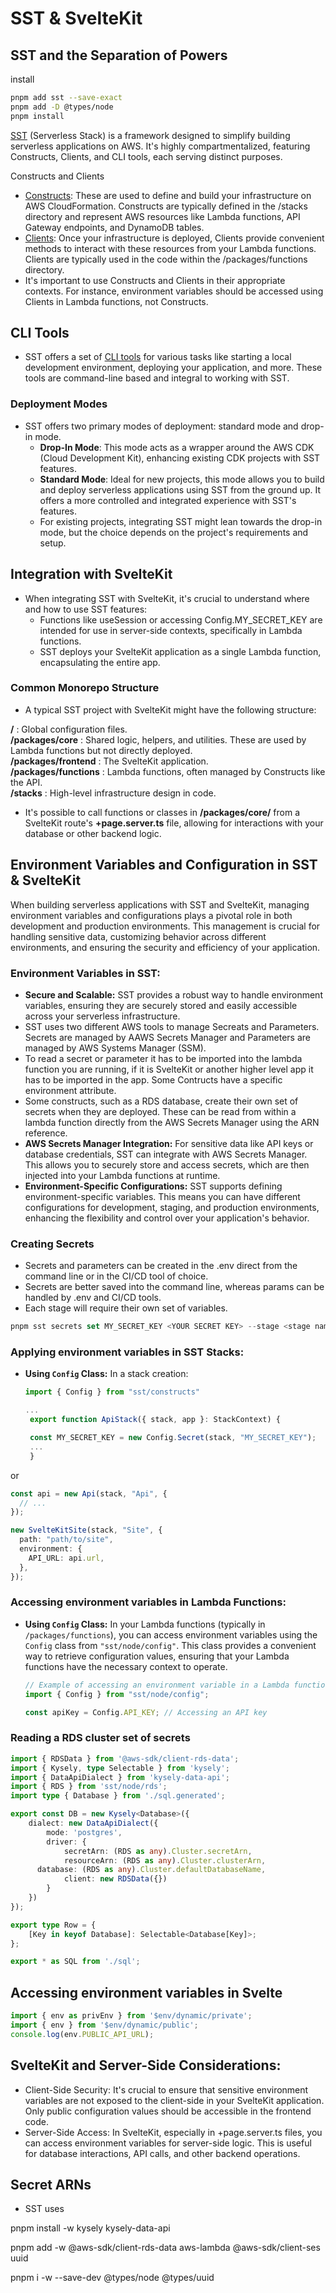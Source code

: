 # SST & SvelteKit

## SST and the Separation of Powers

install

```bash
pnpm add sst --save-exact
pnpm add -D @types/node
pnpm install
```

[SST](https://docs.sst.dev/) (Serverless Stack) is a framework designed to simplify building serverless applications on AWS. It's highly compartmentalized, featuring Constructs, Clients, and CLI tools, each serving distinct purposes.

Constructs and Clients
- [Constructs](https://docs.sst.dev/constrcuts): These are used to define and build your infrastructure on AWS CloudFormation. Constructs are typically defined in the /stacks directory and represent AWS resources like Lambda functions, API Gateway endpoints, and DynamoDB tables.
- [Clients](https://docs.sst.dev/clients): Once your infrastructure is deployed, Clients provide convenient methods to interact with these resources from your Lambda functions. Clients are typically used in the code within the /packages/functions directory.
- It's important to use Constructs and Clients in their appropriate contexts. For instance, environment variables should be accessed using Clients in Lambda functions, not Constructs.
  
## CLI Tools

- SST offers a set of [CLI tools](https://docs.sst.dev/packages/sst) for various tasks like starting a local development environment, deploying your application, and more. These tools are command-line based and integral to working with SST.

### Deployment Modes

- SST offers two primary modes of deployment: standard mode and drop-in mode.
  - **Drop-In Mode**: This mode acts as a wrapper around the AWS CDK (Cloud Development Kit), enhancing existing CDK projects with SST features.
  - **Standard Mode**: Ideal for new projects, this mode allows you to build and deploy serverless applications using SST from the ground up. It offers a more controlled and integrated experience with SST's features.
  - For existing projects, integrating SST might lean towards the drop-in mode, but the choice depends on the project's requirements and setup.
  
## Integration with SvelteKit

- When integrating SST with SvelteKit, it's crucial to understand where and how to use SST features:
  - Functions like useSession or accessing Config.MY_SECRET_KEY are intended for use in server-side contexts, specifically in Lambda functions.
  - SST deploys your SvelteKit application as a single Lambda function, encapsulating the entire app.

### Common Monorepo Structure

- A typical SST project with SvelteKit might have the following structure:

**/**   : Global configuration files.  
**/packages/core**  : Shared logic, helpers, and utilities. These are used by Lambda functions but not directly deployed.  
**/packages/frontend**  : The SvelteKit application.  
**/packages/functions** : Lambda functions, often managed by Constructs like the API.  
**/stacks** : High-level infrastructure design in code.

- It's possible to call functions or classes in **/packages/core/** from a SvelteKit route's **+page.server.ts** file, allowing for interactions with your database or other backend logic.  

## Environment Variables and Configuration in SST & SvelteKit

When building serverless applications with SST and SvelteKit, managing environment variables and configurations plays a pivotal role in both development and production environments. This management is crucial for handling sensitive data, customizing behavior across different environments, and ensuring the security and efficiency of your application.

### Environment Variables in SST:

- **Secure and Scalable:** SST provides a robust way to handle environment variables, ensuring they are securely stored and easily accessible across your serverless infrastructure.
- SST uses two different AWS tools to manage Secreats and Parameters.  Secrets are managed by AAWS Secrets Manager and Parameters are managed by AWS Systems Manager (SSM).
- To read a secret or parameter it has to be imported into the lambda function you are running, if it is SvelteKit or another higher level app it has to be imported in the app.  Some Contructs have a specific environment attribute.
- Some constructs, such as a RDS database, create their own set of secrets when they are deployed.  These can be read from within a lambda function directly from the AWS Secrets Manager using the ARN reference.
- **AWS Secrets Manager Integration:** For sensitive data like API keys or database credentials, SST can integrate with AWS Secrets Manager. This allows you to securely store and access secrets, which are then injected into your Lambda functions at runtime.
- **Environment-Specific Configurations:** SST supports defining environment-specific variables. This means you can have different configurations for development, staging, and production environments, enhancing the flexibility and control over your application's behavior.

### Creating Secrets

 - Secrets and parameters can be created in the .env direct from the command line or in the CI/CD tool of choice.  
 - Secrets are better saved into the command line, whereas params can be handled by .env and CI/CD tools.
 - Each stage will require their own set of variables.  
  
 ```typescript
 pnpm sst secrets set MY_SECRET_KEY <YOUR SECRET KEY> --stage <stage name>
 ```

### Applying environment variables in SST Stacks:  

- **Using `Config` Class:** In a stack creation:
  
  ```typescript
  import { Config } from "sst/constructs"

  ...
   export function ApiStack({ stack, app }: StackContext) {

   const MY_SECRET_KEY = new Config.Secret(stack, "MY_SECRET_KEY");
   ...
   }
  ```

or 

```typescript
const api = new Api(stack, "Api", {
  // ...
});

new SvelteKitSite(stack, "Site", {
  path: "path/to/site",
  environment: {
    API_URL: api.url,
  },
});
```

### Accessing environment variables in Lambda Functions:

- **Using `Config` Class:** In your Lambda functions (typically in `/packages/functions`), you can access environment variables using the `Config` class from `"sst/node/config"`. This class provides a convenient way to retrieve configuration values, ensuring that your Lambda functions have the necessary context to operate.
  
  ``` typescript
  // Example of accessing an environment variable in a Lambda function
  import { Config } from "sst/node/config";

  const apiKey = Config.API_KEY; // Accessing an API key
  ```

### Reading a RDS cluster set of secrets

```typescript
import { RDSData } from '@aws-sdk/client-rds-data';
import { Kysely, type Selectable } from 'kysely';
import { DataApiDialect } from 'kysely-data-api';
import { RDS } from 'sst/node/rds';
import type { Database } from './sql.generated';

export const DB = new Kysely<Database>({
	dialect: new DataApiDialect({
		mode: 'postgres',
		driver: {
			secretArn: (RDS as any).Cluster.secretArn,
			resourceArn: (RDS as any).Cluster.clusterArn,
      database: (RDS as any).Cluster.defaultDatabaseName,
			client: new RDSData({})
		}
	})
});

export type Row = {
	[Key in keyof Database]: Selectable<Database[Key]>;
};

export * as SQL from './sql';
```

## Accessing environment variables in Svelte

```typescript
import { env as privEnv } from '$env/dynamic/private';
import { env } from '$env/dynamic/public';
console.log(env.PUBLIC_API_URL);
```

## SvelteKit and Server-Side Considerations:

- Client-Side Security: It's crucial to ensure that sensitive environment variables are not exposed to the client-side in your SvelteKit application. Only public configuration values should be accessible in the frontend code.
- Server-Side Access: In SvelteKit, especially in +page.server.ts files, you can access environment variables for server-side logic. This is useful for database interactions, API calls, and other backend operations.

## Secret ARNs

- SST uses 

pnpm install -w kysely
kysely-data-api

pnpm add -w @aws-sdk/client-rds-data aws-lambda @aws-sdk/client-ses uuid

pnpm i -w --save-dev @types/node @types/uuid
